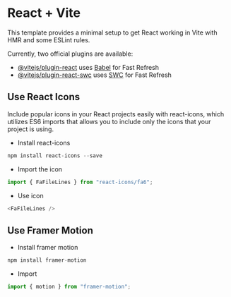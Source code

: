 # React + Vite

This template provides a minimal setup to get React working in Vite with HMR and some ESLint rules.

Currently, two official plugins are available:

- [@vitejs/plugin-react](https://github.com/vitejs/vite-plugin-react/blob/main/packages/plugin-react/README.md) uses [Babel](https://babeljs.io/) for Fast Refresh
- [@vitejs/plugin-react-swc](https://github.com/vitejs/vite-plugin-react-swc) uses [SWC](https://swc.rs/) for Fast Refresh

## Use React Icons

Include popular icons in your React projects easily with react-icons, which utilizes ES6 imports that allows you to include only the icons that your project is using.

- Install react-icons

```javascript
npm install react-icons --save
```

- Import the icon

```javascript
import { FaFileLines } from "react-icons/fa6";
```

- Use icon

```javascript
<FaFileLines />
```

## Use Framer Motion

- Install framer motion

```javascript
npm install framer-motion
```

- Import

```javascript
import { motion } from "framer-motion";
```
